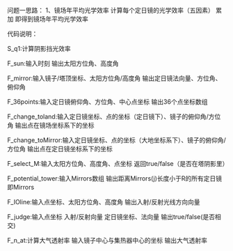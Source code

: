 问题一思路：
    1、镜场年平均光学效率
    计算每个定日镜的光学效率（五因素） 累加 即得到镜场年平均光学效率


代码说明：

S_q1:计算阴影挡光效率

F_sun:输入时刻 输出太阳方位角、高度角

F_mirror:输入镜子/塔顶坐标、太阳方位角/高度角 输出定日镜法向量、方位角、俯仰角

F_36points:输入定日镜俯仰角、方位角、中心点坐标 输出36个点坐标数组

F_change_toland:输入定日镜坐标、点的坐标（定日镜下）、镜子的俯仰角/方位角 输出点在镜场坐标系下的坐标

F_change_toMirror:输入定日镜坐标、点的坐标（大地坐标系下）、镜子的俯仰角/方位角 输出点在定日镜坐标系下的坐标

F_select_M:输入太阳方位角、高度角、点坐标 返回true/false（是否在塔阴影里）

F_potential_tower:输入Mirrors数组 输出距离Mirrors(j)长度小于R的所有定日镜 即Mirrors

F_IOline:输入点坐标、太阳方位角、高度角 输出入射/反射光线方向向量

F_judge:输入点坐标 入射/反射向量 定日镜坐标、法向量 输出true/false(是否相交)

F_n_at:计算大气透射率 输入镜子中心与集热器中心的坐标 输出大气透射率